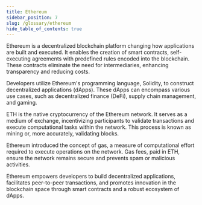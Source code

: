```yaml
---
title: Ethereum
sidebar_position: 7
slug: /glossary/ethereum
hide_table_of_contents: true
---
```


Ethereum is a decentralized blockchain platform changing how applications are built and executed. It enables the creation of smart contracts, self-executing agreements with predefined rules encoded into the blockchain. These contracts eliminate the need for intermediaries, enhancing transparency and reducing costs.

Developers utilize Ethereum's programming language, Solidity, to construct decentralized applications (dApps). These dApps can encompass various use cases, such as decentralized finance (DeFi), supply chain management, and gaming.

ETH is the native cryptocurrency of the Ethereum network. It serves as a medium of exchange, incentivizing participants to validate transactions and execute computational tasks within the network. This process is known as mining or, more accurately, validating blocks.

Ethereum introduced the concept of gas, a measure of computational effort required to execute operations on the network. Gas fees, paid in ETH, ensure the network remains secure and prevents spam or malicious activities.

Ethereum empowers developers to build decentralized applications, facilitates peer-to-peer transactions, and promotes innovation in the blockchain space through smart contracts and a robust ecosystem of dApps.
